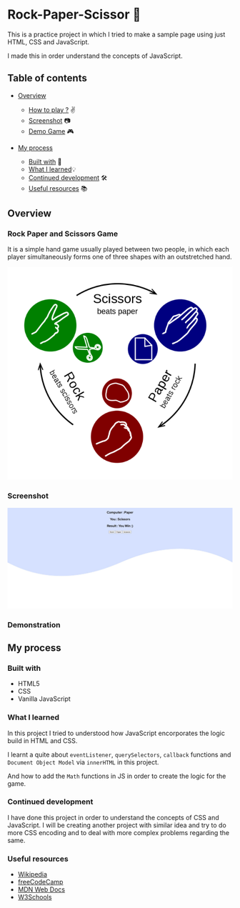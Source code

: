 # Rock-Paper-Scissor 👋
This is a practice project in which I tried to make a sample page using just HTML, CSS and JavaScript. 

I made this in order understand the concepts of JavaScript.

## Table of contents
- [Overview](#overview)
    - [How to play ?](#rock-paper-and-scissors-game) ✌️
    - [Screenshot](#screenshot) 📷
    - [Demo Game](#demonstration) 🎮

- [My process](#my-process)
    - [Built with](#built-with) 🚀
    - [What I learned](#what-i-learned)💡
    - [Continued development](#continued-development) 🛠️
    - [Useful resources](#useful-resources) 📚

## Overview 
### Rock Paper and Scissors Game
It is a simple hand game usually played between two people,  in which each player simultaneously forms one of three shapes with an outstretched hand. 

![Rules to play the game in real world](images/rock-paper-scissors.png)

### Screenshot
![Screenshot of the page](images/screenshot.jpg)
  
### Demonstration  

## My process
### Built with
- HTML5
- CSS
- Vanilla JavaScript

### What I learned
In this project I tried to understood how JavaScript encorporates the logic build in HTML and CSS. 

I learnt a quite about `eventListener`, `querySelectors`, `callback` functions  and ` Document Object Model` via `innerHTML`  in this project. 

And how to add the `Math` functions in JS in order to create the logic for the game.

### Continued development
I have done this project in order to understand the concepts of CSS and JavaScript. I will be creating another project with similar idea and try to do more CSS encoding and to deal with more complex problems regarding the same.

### Useful resources
- [Wikipedia](https://en.wikipedia.org/wiki/Rock_paper_scissors)
- [freeCodeCamp](https://www.freecodecamp.org/)
- [MDN Web Docs](https://developer.mozilla.org/) 
- [W3Schools](https://www.example.com)